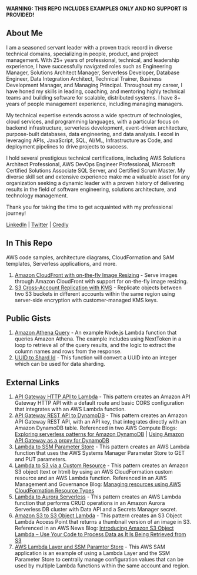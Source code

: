 **WARNING: THIS REPO INCLUDES EXAMPLES ONLY AND NO SUPPORT IS PROVIDED!**

## About Me

I am a seasoned servant leader with a proven track record in diverse technical domains, specializing in people, product, and project management. With 25+ years of professional, technical, and leadership experience, I have successfully navigated roles such as Engineering Manager, Solutions Architect Manager, Serverless Developer, Database Engineer, Data Integration Architect, Technical Trainer, Business Development Manager, and Managing Principal. Throughout my career, I have honed my skills in leading, coaching, and mentoring highly technical teams and building software for scalable, distributed systems. I have 8+ years of people management experience, including managing managers.

My technical expertise extends across a wide spectrum of technologies, cloud services, and programming languages, with a particular focus on backend infrastructure, serverless development, event-driven architecture, purpose-built databases, data engineering, and data analysis. I excel in leveraging APIs, JavaScript, SQL, AI/ML, Infrastructure as Code, and deployment pipelines to drive projects to success.

I hold several prestigious technical certifications, including AWS Solutions Architect Professional, AWS DevOps Engineer Professional, Microsoft Certified Solutions Associate SQL Server, and Certified Scrum Master. My diverse skill set and extensive experience make me a valuable asset for any organization seeking a dynamic leader with a proven history of delivering results in the field of software engineering, solutions architecture, and technology management.

Thank you for taking the time to get acquainted with my professional journey!

[LinkedIn](https://www.linkedin.com/in/gregtx/) | [Twitter](https://twitter.com/ServerlessGuy) | [Credly](https://www.credly.com/users/gregtx/)

## In This Repo

AWS code samples, architecture diagrams, CloudFormation and SAM templates, Serverless applications, and more.

1. [Amazon CloudFront with on-the-fly Image Resizing](https://github.com/serverlessguy/samples/tree/main/cloudfront-resize-image) - Serve images through Amazon CloudFront with support for on-the-fly image resizing.
1. [S3 Cross-Account Replication with KMS](https://github.com/serverlessguy/samples/tree/main/s3-cross-account-replication-with-kms) - Replicate objects between two S3 buckets in different accounts within the same region using server-side encryption with customer-managed KMS keys.

## Public Gists

1. [Amazon Athena Query](https://gist.github.com/gadavis2/3bb03e724a4dd27c73af731ff9e68e21) - An example Node.js Lambda function that queries Amazon Athena. The example includes using NextToken in a loop to retrieve all of the query results, and the logic to extract the column names and rows from the response.
1. [UUID to Shard Id](https://gist.github.com/gadavis2/faf3d888a3110409b97bc18a59d7c807) - This function will convert a UUID into an integer which can be used for data sharding.

## External Links

1. [API Gateway HTTP API to Lambda](https://serverlessland.com/patterns/apigw-lambda) - This pattern creates an Amazon API Gateway HTTP API with a default route and basic CORS configuration that integrates with an AWS Lambda function.
1. [API Gateway REST API to DynamoDB](https://serverlessland.com/patterns/apigw-dynamodb) - This pattern creates an Amazon API Gateway REST API, with an API key, that integrates directly with an Amazon DynamoDB table. Referenced in two AWS Compute Blogs: [Exploring serverless patterns for Amazon DynamoDB](https://aws.amazon.com/blogs/compute/exploring-serverless-patterns-for-amazon-dynamodb/) | [Using Amazon API Gateway as a proxy for DynamoDB](https://aws.amazon.com/blogs/compute/using-amazon-api-gateway-as-a-proxy-for-dynamodb/)
1. [Lambda to SSM Parameter Store](https://serverlessland.com/patterns/lambda-ssm) - This pattern creates an AWS Lambda function that uses the AWS Systems Manager Parameter Store to GET and PUT parameters.
1. [Lambda to S3 via a Custom Resource](https://serverlessland.com/patterns/lambda-s3-cfn) - This pattern creates an Amazon S3 object (text or html) by using an AWS CloudFormation custom resource and an AWS Lambda function. Referenced in an AWS Management and Governance Blog: [Managing resources using AWS CloudFormation Resource Types](https://aws.amazon.com/blogs/mt/managing-resources-using-aws-cloudformation-resource-types/)
1. [Lambda to Aurora Serverless](https://serverlessland.com/patterns/lambda-aurora) - This pattern creates an AWS Lambda function that performs CRUD operations in an Amazon Aurora Serverless DB cluster with Data API and a Secrets Manager secret.
1. [Amazon S3 to S3 Object Lambda](https://serverlessland.com/patterns/s3-object-lambda) - This pattern creates an S3 Object Lambda Access Point that returns a thumbnail version of an image in S3. Referenced in an AWS News Blog: [Introducing Amazon S3 Object Lambda – Use Your Code to Process Data as It Is Being Retrieved from S3](https://aws.amazon.com/blogs/aws/introducing-amazon-s3-object-lambda-use-your-code-to-process-data-as-it-is-being-retrieved-from-s3/)
1. [AWS Lambda Layer and SSM Paramter Store](https://serverlessland.com/patterns/lambda-layer-ssm-parameters) - This AWS SAM application is an example of using a Lambda Layer and the SSM Parameter Store to centrally manage configuration values that can be used by multiple Lambda functions within the same account and region.
